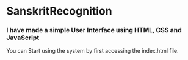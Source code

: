 # SanskritRecognition

### I have made a simple User Interface using HTML, CSS and JavaScript
You can Start using the system by first accessing the index.html file.
